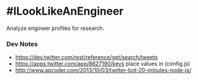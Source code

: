 # \#ILookLikeAnEngineer

Analyze engineer profiles for research.


### Dev Notes

* https://dev.twitter.com/rest/reference/get/search/tweets
* https://apps.twitter.com/app/8627190/keys place values in (config.js)
* http://www.apcoder.com/2013/10/03/twitter-bot-20-minutes-node-js/
